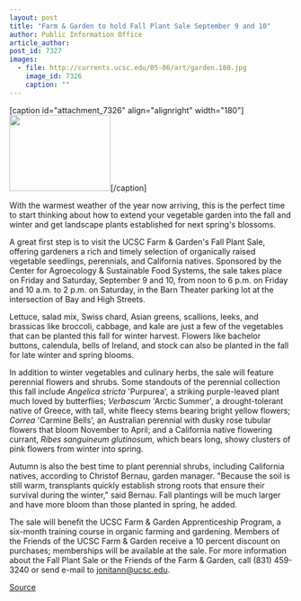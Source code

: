 ```yaml
---
layout: post
title: "Farm & Garden to hold Fall Plant Sale September 9 and 10"
author: Public Information Office
article_author: 
post_id: 7327
images:
  - file: http://currents.ucsc.edu/05-06/art/garden.180.jpg
    image_id: 7326
    caption: ""
---
```


[caption id="attachment_7326" align="alignright" width="180"]<a href="http://dev-ucsc-news.pantheonsite.io/wp-content/uploads/2005/09/garden.180.jpg"><img class="size-full wp-image-7326" src="http://dev-ucsc-news.pantheonsite.io/wp-content/uploads/2005/09/garden.180.jpg" alt="" width="180" height="135" /></a>[/caption]
<a name="content" id="content"></a>
<p>
  With the warmest weather of the year now arriving, this is the perfect time to start thinking about how to extend your vegetable garden into the fall and winter and get landscape plants established for next spring's blossoms.
</p>
<p>
  A great first step is to visit the UCSC Farm &amp; Garden's Fall Plant Sale, offering gardeners a rich and timely selection of organically raised vegetable seedlings, perennials, and California natives. Sponsored by the Center for Agroecology &amp; Sustainable Food Systems, the sale takes place on Friday and Saturday, September 9 and 10, from noon to 6 p.m. on Friday and 10 a.m. to 2 p.m. on Saturday, in the Barn Theater parking lot at the intersection of Bay and High Streets.
</p>
<p>
  Lettuce, salad mix, Swiss chard, Asian greens, scallions, leeks, and brassicas like broccoli, cabbage, and kale are just a few of the vegetables that can be planted this fall for winter harvest. Flowers like bachelor buttons, calendula, bells of Ireland, and stock can also be planted in the fall for late winter and spring blooms.
</p>
<p>
  In addition to winter vegetables and culinary herbs, the sale will feature perennial flowers and shrubs. Some standouts of the perennial collection this fall include <i>Angelica stricta</i> 'Purpurea', a striking purple-leaved plant much loved by butterflies; <i>Verbascum</i> 'Arctic Summer', a drought-tolerant native of Greece, with tall, white fleecy stems bearing bright yellow flowers; <i>Correa</i> 'Carmine Bells', an Australian perennial with dusky rose tubular flowers that bloom November to April; and a California native flowering currant, <i>Ribes sanguineum glutinosum</i>, which bears long, showy clusters of pink flowers from winter into spring.
</p>
<p>
  Autumn is also the best time to plant perennial shrubs, including California natives, according to Christof Bernau, garden manager. "Because the soil is still warm, transplants quickly establish strong roots that ensure their survival during the winter," said Bernau. Fall plantings will be much larger and have more bloom than those planted in spring, he added.
</p>
<p>
  The sale will benefit the UCSC Farm &amp; Garden Apprenticeship Program, a six-month training course in organic farming and gardening. Members of the Friends of the UCSC Farm &amp; Garden receive a 10 percent discount on purchases; memberships will be available at the sale. For more information about the Fall Plant Sale or the Friends of the Farm &amp; Garden, call (831) 459-3240 or send e-mail to <a href="mailto:jonitann@ucsc.edu">jonitann@ucsc.edu</a>.
</p>
<p><a href="http://www1.ucsc.edu/currents/05-06/09-05/brief-sale.asp" title="Permalink to brief-sale">Source</a></p>
